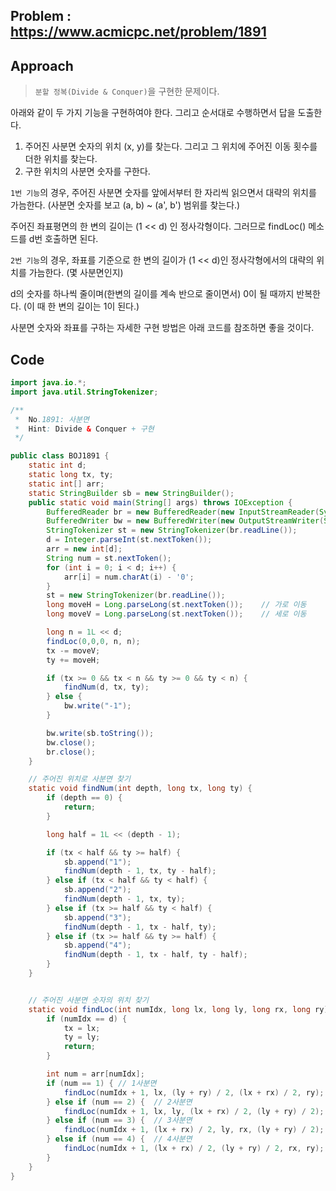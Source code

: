 ## Problem : https://www.acmicpc.net/problem/1891



## Approach

> `분할 정복(Divide & Conquer)`을 구현한 문제이다.



아래와 같이 두 가지 기능을 구현하여야 한다. 그리고 순서대로 수행하면서 답을 도출한다.

1. 주어진 사분면 숫자의 위치 (x, y)를 찾는다. 그리고 그 위치에 주어진 이동 횟수를 더한 위치를 찾는다.
2. 구한 위치의 사분면 숫자를 구한다.



`1번 기능`의 경우, 주어진 사분면 숫자를 앞에서부터 한 자리씩 읽으면서 대략의 위치를 가늠한다. (사분면 숫자를 보고 (a, b) ~ (a', b') 범위를 찾는다.)

주어진 좌표평면의 한 변의 길이는 (1 << d) 인 정사각형이다. 그러므로 findLoc() 메소드를 d번 호출하면 된다.



`2번 기능`의 경우, 좌표를 기준으로 한 변의 길이가 (1 << d)인 정사각형에서의 대략의 위치를 가늠한다. (몇 사분면인지)

d의 숫자를 하나씩 줄이며(한변의 길이를 계속 반으로 줄이면서) 0이 될 때까지 반복한다. (이 때 한 변의 길이는 1이 된다.)



사분면 숫자와 좌표를 구하는 자세한 구현 방법은 아래 코드를 참조하면 좋을 것이다.

## Code

```java
import java.io.*;
import java.util.StringTokenizer;

/**
 *  No.1891: 사분면
 *  Hint: Divide & Conquer + 구현
 */

public class BOJ1891 {
    static int d;
    static long tx, ty;
    static int[] arr;
    static StringBuilder sb = new StringBuilder();
    public static void main(String[] args) throws IOException {
        BufferedReader br = new BufferedReader(new InputStreamReader(System.in));
        BufferedWriter bw = new BufferedWriter(new OutputStreamWriter(System.out));
        StringTokenizer st = new StringTokenizer(br.readLine());
        d = Integer.parseInt(st.nextToken());
        arr = new int[d];
        String num = st.nextToken();
        for (int i = 0; i < d; i++) {
            arr[i] = num.charAt(i) - '0';
        }
        st = new StringTokenizer(br.readLine());
        long moveH = Long.parseLong(st.nextToken());    // 가로 이동
        long moveV = Long.parseLong(st.nextToken());    // 세로 이동

        long n = 1L << d;
        findLoc(0,0,0, n, n);
        tx -= moveV;
        ty += moveH;

        if (tx >= 0 && tx < n && ty >= 0 && ty < n) {
            findNum(d, tx, ty);
        } else {
            bw.write("-1");
        }

        bw.write(sb.toString());
        bw.close();
        br.close();
    }

    // 주어진 위치로 사분면 찾기
    static void findNum(int depth, long tx, long ty) {
        if (depth == 0) {
            return;
        }

        long half = 1L << (depth - 1);

        if (tx < half && ty >= half) {
            sb.append("1");
            findNum(depth - 1, tx, ty - half);
        } else if (tx < half && ty < half) {
            sb.append("2");
            findNum(depth - 1, tx, ty);
        } else if (tx >= half && ty < half) {
            sb.append("3");
            findNum(depth - 1, tx - half, ty);
        } else if (tx >= half && ty >= half) {
            sb.append("4");
            findNum(depth - 1, tx - half, ty - half);
        }
    }


    // 주어진 사분면 숫자의 위치 찾기
    static void findLoc(int numIdx, long lx, long ly, long rx, long ry) {
        if (numIdx == d) {
            tx = lx;
            ty = ly;
            return;
        }

        int num = arr[numIdx];
        if (num == 1) { // 1사분면
            findLoc(numIdx + 1, lx, (ly + ry) / 2, (lx + rx) / 2, ry);
        } else if (num == 2) {  // 2사분면
            findLoc(numIdx + 1, lx, ly, (lx + rx) / 2, (ly + ry) / 2);
        } else if (num == 3) {  // 3사분면
            findLoc(numIdx + 1, (lx + rx) / 2, ly, rx, (ly + ry) / 2);
        } else if (num == 4) {  // 4사분면
            findLoc(numIdx + 1, (lx + rx) / 2, (ly + ry) / 2, rx, ry);
        }
    }
}
```

